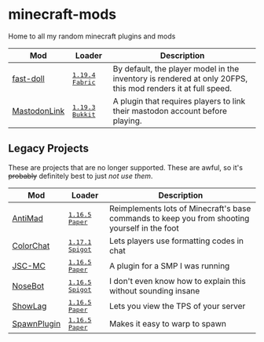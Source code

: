 # minecraft-mods

Home to all my random minecraft plugins and mods

| Mod                                                                                          | Loader                                                  | Description                                                                                                 |
| -------------------------------------------------------------------------------------------- | ------------------------------------------------------- | ----------------------------------------------------------------------------------------------------------- |
| [fast-doll](https://github.com/Basicprogrammer10/minecraft-mods/tree/master/fast-doll)       | <kbd>[1.19.4][1.19.4]</kbd> <kbd>[Fabric][fabric]</kbd> | By default, the player model in the inventory is rendered at only 20FPS, this mod renders it at full speed. |
| [MastodonLink](https://github.com/Basicprogrammer10/minecraft-mods/tree/master/MastodonLink) | <kbd>[1.19.3][1.19.3]</kbd> <kbd>[Bukkit][bukkit]</kbd> | A plugin that requires players to link their mastodon account before playing.                               |

## Legacy Projects

These are projects that are no longer supported.
These are awful, so it's ~~probably~~ definitely best to just _not use them_.

| Mod                                                                                         | Loader                                                  | Description                                                                                   |
| ------------------------------------------------------------------------------------------- | ------------------------------------------------------- | --------------------------------------------------------------------------------------------- |
| [AntiMad](https://github.com/Basicprogrammer10/minecraft-mods/tree/master/AntiMad)          | <kbd>[1.16.5][1.16.5]</kbd> <kbd>[Paper][bukkit]</kbd>  | Reimplements lots of Minecraft's base commands to keep you from shooting yourself in the foot |
| [ColorChat](https://github.com/Basicprogrammer10/minecraft-mods/tree/master/ColorChat)      | <kbd>[1.17.1][1.17.1]</kbd> <kbd>[Spigot][bukkit]</kbd> | Lets players use formatting codes in chat                                                     |
| [JSC-MC](https://github.com/Basicprogrammer10/minecraft-mods/tree/master/JSC-MC)            | <kbd>[1.16.5][1.16.5]</kbd> <kbd>[Paper][bukkit]</kbd>  | A plugin for a SMP I was running                                                              |
| [NoseBot](https://github.com/Basicprogrammer10/minecraft-mods/tree/master/NoseBot)          | <kbd>[1.16.5][1.16.5]</kbd> <kbd>[Spigot][bukkit]</kbd> | I don't even know how to explain this without sounding insane                                 |
| [ShowLag](https://github.com/Basicprogrammer10/minecraft-mods/tree/master/ShowLag)          | <kbd>[1.16.5][1.16.5]</kbd> <kbd>[Paper][bukkit]</kbd>  | Lets you view the TPS of your server                                                          |
| [SpawnPlugin](https://github.com/Basicprogrammer10/minecraft-mods/tree/master/Spawn-Plugin) | <kbd>[1.16.5][1.16.5]</kbd> <kbd>[Paper][bukkit]</kbd>  | Makes it easy to warp to spawn                                                                |

<!-- LINKS -->

[fabric]: https://fabricmc.net
[bukkit]: https://bukkit.org
[paper]: https://papermc.io
[spigot]: https://spigotmc.org
[1.19.4]: https://minecraft.fandom.com/wiki/Java_Edition_1.19.4
[1.19.3]: https://minecraft.fandom.com/wiki/Java_Edition_1.19.3
[1.17.1]: https://minecraft.fandom.com/wiki/Java_Edition_1.17.1
[1.16.5]: https://minecraft.fandom.com/wiki/Java_Edition_1.16.5
